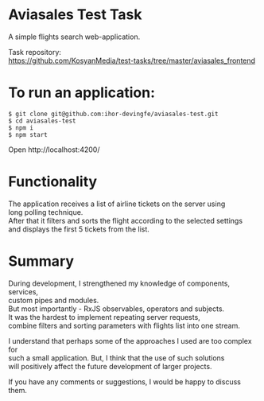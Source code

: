 # Aviasales Test Task

A simple flights search web-application.

Task repository: \
https://github.com/KosyanMedia/test-tasks/tree/master/aviasales_frontend

# To run an application:

```
$ git clone git@github.com:ihor-devingfe/aviasales-test.git
$ cd aviasales-test
$ npm i
$ npm start
```
Open http://localhost:4200/

# Functionality

The application receives a list of airline tickets on the server using \
long polling technique. \
After that it filters and sorts the flight according to the selected settings \
and displays the first 5 tickets from the list.

# Summary

During development, I strengthened my knowledge of components, services, \
custom pipes and modules. \
But most importantly - RxJS observables, operators and subjects.\
It was the hardest to implement repeating server requests, \
combine filters and sorting parameters with flights list into one stream.

I understand that perhaps some of the approaches I used are too complex for \
such a small application. But, I think that the use of such solutions \
will positively affect the future development of larger projects.

If you have any comments or suggestions, I would be happy to discuss them.
